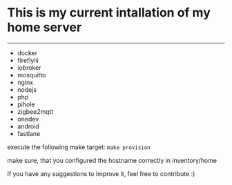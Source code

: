# This is my current intallation of my home server
---

- docker
- fireflyiii
- iobroker
- mosquitto
- nginx
- nodejs
- php
- pihole
- zigbee2mqtt
- onedev
- android
- fastlane

execute the following make target:
`make provision`

make sure, that you configured the hostname correctly in inventory/home

If you have any suggestions to improve it, feel free to contribute :)
